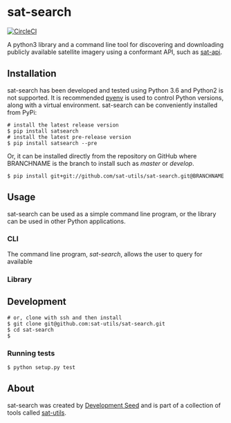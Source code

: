 # sat-search

[![CircleCI](https://circleci.com/gh/sat-utils/sat-search.svg?style=svg&circle-token=a66861b5cbba7acd4abd7975f804ab061a365e1b)](https://circleci.com/gh/sat-utils/sat-search)

A python3 library and a command line tool for discovering and downloading publicly available satellite imagery using a conformant API, such as [sat-api](https://github.com/sat-utils/sat-api).

## Installation
sat-search has been developed and tested using Python 3.6 and Python2 is not supported. It is recommended [pyenv](https://github.com/pyenv/pyenv) is used to control Python versions, along with a virtual environment.
sat-search can be conveniently installed from PyPi:

    # install the latest release version
    $ pip install satsearch
    # install the latest pre-release version
    $ pip install satsearch --pre
    
Or, it can be installed directly from the repository on GitHub where BRANCHNAME is the branch to install such as *master* or *develop*.

    $ pip install git+git://github.com/sat-utils/sat-search.git@BRANCHNAME

## Usage

sat-search can be used as a simple command line program, or the library can be used in other Python applications.

### CLI

The command line program, *sat-search*, allows the user to query for available 


### Library






## Development

    # or, clone with ssh and then install
    $ git clone git@github.com:sat-utils/sat-search.git
    $ cd sat-search
    $ 

### Running tests

```
$ python setup.py test
```

## About
sat-search was created by [Development Seed](<http://developmentseed.org>) and is part of a collection of tools called [sat-utils](https://github.com/sat-utils).